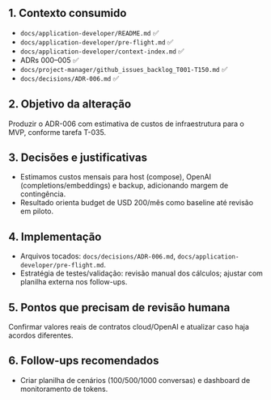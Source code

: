 ## 1. Contexto consumido
- `docs/application-developer/README.md` ✅
- `docs/application-developer/pre-flight.md` ✅
- `docs/application-developer/context-index.md` ✅
- ADRs 000–005 ✅
- `docs/project-manager/github_issues_backlog_T001-T150.md` ✅
- `docs/decisions/ADR-006.md` ✅

## 2. Objetivo da alteração
Produzir o ADR-006 com estimativa de custos de infraestrutura para o MVP, conforme tarefa T-035.

## 3. Decisões e justificativas
- Estimamos custos mensais para host (compose), OpenAI (completions/embeddings) e backup, adicionando margem de contingência.
- Resultado orienta budget de USD 200/mês como baseline até revisão em piloto.

## 4. Implementação
- Arquivos tocados: `docs/decisions/ADR-006.md`, `docs/application-developer/pre-flight.md`.
- Estratégia de testes/validação: revisão manual dos cálculos; ajustar com planilha externa nos follow-ups.

## 5. Pontos que precisam de revisão humana
Confirmar valores reais de contratos cloud/OpenAI e atualizar caso haja acordos diferentes.

## 6. Follow-ups recomendados
- Criar planilha de cenários (100/500/1000 conversas) e dashboard de monitoramento de tokens.
